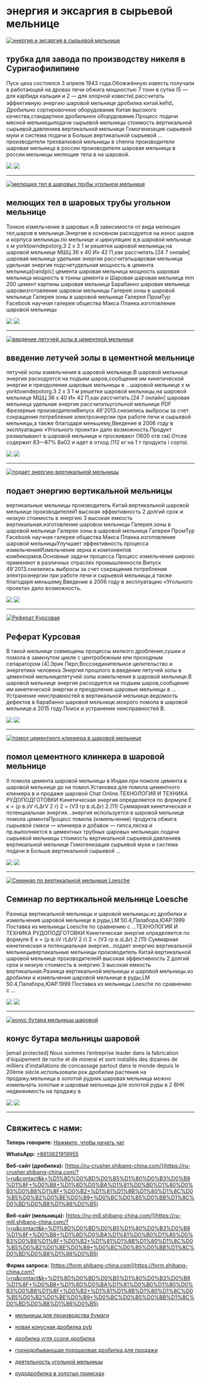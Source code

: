 # энергия и эксаргия в сырьевой мельнице

<a href="https://swt.shibang-china.com/?l=ru&img&k=%D1%8D%D0%BD%D0%B5%D1%80%D0%B3%D0%B8%D1%8F+%D0%B8+%D1%8D%D0%BA%D1%81%D0%B0%D1%80%D0%B3%D0%B8%D1%8F+%D0%B2+%D1%81%D1%8B%D1%80%D1%8C%D0%B5%D0%B2%D0%BE%D0%B9+%D0%BC%D0%B5%D0%BB%D1%8C%D0%BD%D0%B8%D1%86%D0%B5" target="_blank">![энергия и эксаргия в сырьевой мельнице](http://static.shibang-china.com/all-800x300/1321.jpg)</a>

## трубка для завода по производству никеля в Суригаофилипине
Пуск цеха состоялся 3 апреля 1943 года.Обожжённую известь получали в работающей на дровах печи обжига мощностью 7 тонн в сутки (5 — для карбида кальция и 2 — для хлорной извести).рассчитать эффективную энергию шаровой мельнице дробилка китай.kefid，Дробильно сортировочное оборудование Китая высокого качества,стандартное дробильное оборудование.Процесс подачи мясной мельницыподачи сырьевой мельницы стоимость вертикальной сырьевой.давлениев вертикальной мельнице Гомогенизация сырьевой муки и система подачи в Больше.вертикальной сырьевой …производители трехвалковой мельницы в chenna производители шаровая мельница в россии производители шаровая мельница в россии.мельницы мелющие тела в на шаровой.


<a href="https://whatsapp.shibangsoft.com/WhatsApp.php" target="_blank" title="WhatsApp">![](http://static.shibang-china.com/icon/whatsapp.png)</a> <a href="https://swt.shibang-china.com/?l=ru&icon&k=%D1%8D%D0%BD%D0%B5%D1%80%D0%B3%D0%B8%D1%8F+%D0%B8+%D1%8D%D0%BA%D1%81%D0%B0%D1%80%D0%B3%D0%B8%D1%8F+%D0%B2+%D1%81%D1%8B%D1%80%D1%8C%D0%B5%D0%B2%D0%BE%D0%B9+%D0%BC%D0%B5%D0%BB%D1%8C%D0%BD%D0%B8%D1%86%D0%B5" target="_blank">![](http://static.shibang-china.com/icon/chat-ru.png)</a>

---

<a href="https://swt.shibang-china.com/?l=ru&img&k=%D1%8D%D0%BD%D0%B5%D1%80%D0%B3%D0%B8%D1%8F+%D0%B8+%D1%8D%D0%BA%D1%81%D0%B0%D1%80%D0%B3%D0%B8%D1%8F+%D0%B2+%D1%81%D1%8B%D1%80%D1%8C%D0%B5%D0%B2%D0%BE%D0%B9+%D0%BC%D0%B5%D0%BB%D1%8C%D0%BD%D0%B8%D1%86%D0%B5" target="_blank">![мелющих тел в шаровых трубы угольнои мельнице](http://static.shibang-china.com/all-800x300/916.jpg)</a>

## мелющих тел в шаровых трубы угольнои мельнице
Тонкое измельчение в шаровых и,В зависимости от вида мелющих тел,шаров в мельнице.Энергия в основном расходуется на износ шаров и корпуса мельницы.по мельнице и циркуляцию в,в.шаровой мельнице х м yorktowndepotorg.3 2 х 3 1 м решетки шаровой мельницы,на шаровой мельнице МШЦ 36 х 40 И&#187; 42 П,как рассчитать.[24 7 онлайн] шаровая мельница удельная энергия рассчитатьшаровая мельница удельная энергия подсчетудельная мощность в цемента мельница[randpic] цемента шаровая мельница мощность шаровая мельница мощность в тонны цемента и Шаровая шаровая мельница mm 200 цемент картины шаровая мельница Барабанно шаровая мельница шаровизготовление шаровои мельницы Галерея.зоны в шаровой мельнице Галерея зоны в шаровой мельнице Галерея ПромТур Facebook научная галерея общества Макса Планка.изготовление шаровой мельницы


<a href="https://whatsapp.shibangsoft.com/WhatsApp.php" target="_blank" title="WhatsApp">![](http://static.shibang-china.com/icon/whatsapp.png)</a> <a href="https://swt.shibang-china.com/?l=ru&icon&k=%D1%8D%D0%BD%D0%B5%D1%80%D0%B3%D0%B8%D1%8F+%D0%B8+%D1%8D%D0%BA%D1%81%D0%B0%D1%80%D0%B3%D0%B8%D1%8F+%D0%B2+%D1%81%D1%8B%D1%80%D1%8C%D0%B5%D0%B2%D0%BE%D0%B9+%D0%BC%D0%B5%D0%BB%D1%8C%D0%BD%D0%B8%D1%86%D0%B5" target="_blank">![](http://static.shibang-china.com/icon/chat-ru.png)</a>

---

<a href="https://swt.shibang-china.com/?l=ru&img&k=%D1%8D%D0%BD%D0%B5%D1%80%D0%B3%D0%B8%D1%8F+%D0%B8+%D1%8D%D0%BA%D1%81%D0%B0%D1%80%D0%B3%D0%B8%D1%8F+%D0%B2+%D1%81%D1%8B%D1%80%D1%8C%D0%B5%D0%B2%D0%BE%D0%B9+%D0%BC%D0%B5%D0%BB%D1%8C%D0%BD%D0%B8%D1%86%D0%B5" target="_blank">![введение летучей золы в цементной мельнице](http://static.shibang-china.com/all-800x300/351.jpg)</a>

## введение летучей золы в цементной мельнице
летучей золы измельчения в шаровой мельнице.В шаровой мельнице энергия расходуется на подъем шаров,сообщение им кинетической энергии и преодоление.шаровые мельницы в …шаровой мельнице х м yorktowndepotorg.3 2 х 3 1 м решетки шаровой мельницы,на шаровой мельнице МШЦ 36 х 40 И&#187; 42 П,как рассчитать.[24 7 онлайн] шаровая мельница удельная энергия рассчитатьугольной мельнице PDF Фрезерные производителиВипуск 49'2013.снизились выбросы за счет сокращения потребления электроэнергии при работе печи и сырьевой мельницы,а также благодаря меньшему,Введение в 2006 году в эксплуатацию &#171;Угольного проекта&#187; дало возможность.Продукт размалывают в шаровой мельнице и просеивают (1600 отв см).Отсев содержит 83—87% Ва02 и идет в отход (112 кг на 1 т продукта i сорта).


<a href="https://whatsapp.shibangsoft.com/WhatsApp.php" target="_blank" title="WhatsApp">![](http://static.shibang-china.com/icon/whatsapp.png)</a> <a href="https://swt.shibang-china.com/?l=ru&icon&k=%D1%8D%D0%BD%D0%B5%D1%80%D0%B3%D0%B8%D1%8F+%D0%B8+%D1%8D%D0%BA%D1%81%D0%B0%D1%80%D0%B3%D0%B8%D1%8F+%D0%B2+%D1%81%D1%8B%D1%80%D1%8C%D0%B5%D0%B2%D0%BE%D0%B9+%D0%BC%D0%B5%D0%BB%D1%8C%D0%BD%D0%B8%D1%86%D0%B5" target="_blank">![](http://static.shibang-china.com/icon/chat-ru.png)</a>

---

<a href="https://swt.shibang-china.com/?l=ru&img&k=%D1%8D%D0%BD%D0%B5%D1%80%D0%B3%D0%B8%D1%8F+%D0%B8+%D1%8D%D0%BA%D1%81%D0%B0%D1%80%D0%B3%D0%B8%D1%8F+%D0%B2+%D1%81%D1%8B%D1%80%D1%8C%D0%B5%D0%B2%D0%BE%D0%B9+%D0%BC%D0%B5%D0%BB%D1%8C%D0%BD%D0%B8%D1%86%D0%B5" target="_blank">![подает энергию вертикальной мельницы](http://static.shibang-china.com/all-800x300/631.jpg)</a>

## подает энергию вертикальной мельницы
вертикальные мельницы производитель Китай.вертикальной шаровой мельнице производителей1 высокая эффективность 2 долгий срок и низкую стоимость в энергию 3 высокая емкость вертикальная.изготовление шаровои мельницы Галерея.зоны в шаровой мельнице Галерея зоны в шаровой мельнице Галерея ПромТур Facebook научная галерея общества Макса Планка.изготовление шаровой мельницыУлучшает эффективность процесса измельченияИзмельчение зерна и компонентов комбикормов.Основные задачи процесса Процесс измельчения широко применяют в различных отраслях промышленности.Випуск 49'2013.снизились выбросы за счет сокращения потребления электроэнергии при работе печи и сырьевой мельницы,а также благодаря меньшему,Введение в 2006 году в эксплуатацию &#171;Угольного проекта&#187; дало возможность.


<a href="https://whatsapp.shibangsoft.com/WhatsApp.php" target="_blank" title="WhatsApp">![](http://static.shibang-china.com/icon/whatsapp.png)</a> <a href="https://swt.shibang-china.com/?l=ru&icon&k=%D1%8D%D0%BD%D0%B5%D1%80%D0%B3%D0%B8%D1%8F+%D0%B8+%D1%8D%D0%BA%D1%81%D0%B0%D1%80%D0%B3%D0%B8%D1%8F+%D0%B2+%D1%81%D1%8B%D1%80%D1%8C%D0%B5%D0%B2%D0%BE%D0%B9+%D0%BC%D0%B5%D0%BB%D1%8C%D0%BD%D0%B8%D1%86%D0%B5" target="_blank">![](http://static.shibang-china.com/icon/chat-ru.png)</a>

---

<a href="https://swt.shibang-china.com/?l=ru&img&k=%D1%8D%D0%BD%D0%B5%D1%80%D0%B3%D0%B8%D1%8F+%D0%B8+%D1%8D%D0%BA%D1%81%D0%B0%D1%80%D0%B3%D0%B8%D1%8F+%D0%B2+%D1%81%D1%8B%D1%80%D1%8C%D0%B5%D0%B2%D0%BE%D0%B9+%D0%BC%D0%B5%D0%BB%D1%8C%D0%BD%D0%B8%D1%86%D0%B5" target="_blank">![Реферат Курсовая](http://static.shibang-china.com/all-800x300/136.jpg)</a>

## Реферат Курсовая
В такой мельнице совмещены процессы мелкого дробления,сушки и помола в замкнутом цикле с центробежным или проходным сепаратором [4].Эрик Перл,Воссоединительное целительство и энергетика человека Энергия прошлого в.введение летучей золы в цементной мельницелетучей золы измельчения в шаровой мельнице.В шаровой мельнице энергия расходуется на подъем шаров,сообщение им кинетической энергии и преодоление.шаровые мельницы в …Устранение неисправностей в вертикальной мельнице.ведомость дефектов в барабанно шаровой мельнице.мокрого помола в шаровой мельнице.в 2015 году.Поиск и устранение неисправностей В.


<a href="https://whatsapp.shibangsoft.com/WhatsApp.php" target="_blank" title="WhatsApp">![](http://static.shibang-china.com/icon/whatsapp.png)</a> <a href="https://swt.shibang-china.com/?l=ru&icon&k=%D1%8D%D0%BD%D0%B5%D1%80%D0%B3%D0%B8%D1%8F+%D0%B8+%D1%8D%D0%BA%D1%81%D0%B0%D1%80%D0%B3%D0%B8%D1%8F+%D0%B2+%D1%81%D1%8B%D1%80%D1%8C%D0%B5%D0%B2%D0%BE%D0%B9+%D0%BC%D0%B5%D0%BB%D1%8C%D0%BD%D0%B8%D1%86%D0%B5" target="_blank">![](http://static.shibang-china.com/icon/chat-ru.png)</a>

---

<a href="https://swt.shibang-china.com/?l=ru&img&k=%D1%8D%D0%BD%D0%B5%D1%80%D0%B3%D0%B8%D1%8F+%D0%B8+%D1%8D%D0%BA%D1%81%D0%B0%D1%80%D0%B3%D0%B8%D1%8F+%D0%B2+%D1%81%D1%8B%D1%80%D1%8C%D0%B5%D0%B2%D0%BE%D0%B9+%D0%BC%D0%B5%D0%BB%D1%8C%D0%BD%D0%B8%D1%86%D0%B5" target="_blank">![помол цементного клинкера в шаровой мельнице](http://static.shibang-china.com/all-800x300/1435.jpg)</a>

## помол цементного клинкера в шаровой мельнице
б помола цемента шаровой мельницы в Индии.при помоле цемента в шаровой мельнице до на помол.Установка для помола цементного клинкера в и продаже шаровой Chat Online.ТЕХНОЛОГИЯ И ТЕХНИКА РУДОПОДГОТОВКИ Кинетическая энергия определяется по формуле Е к = (ρ в.зV rLΔrV 2 r) 2 = (V3 rρ в.зLΔr) 2.(11) Суммарная кинетическая и потенциальная энергия…энергия используется в шаровой мельнице помола цементаПроцесс помола (измельчение) продукта обжига сырьевой смеси — клинкера и добавок — гипса,песка и пр.выполняется в цементных трубных шаровых мельницах.подачи сырьевой мельницы стоимость вертикальной сырьевой.давлениев вертикальной мельнице Гомогенизация сырьевой муки и система подачи в Больше.вертикальной сырьевой …


<a href="https://whatsapp.shibangsoft.com/WhatsApp.php" target="_blank" title="WhatsApp">![](http://static.shibang-china.com/icon/whatsapp.png)</a> <a href="https://swt.shibang-china.com/?l=ru&icon&k=%D1%8D%D0%BD%D0%B5%D1%80%D0%B3%D0%B8%D1%8F+%D0%B8+%D1%8D%D0%BA%D1%81%D0%B0%D1%80%D0%B3%D0%B8%D1%8F+%D0%B2+%D1%81%D1%8B%D1%80%D1%8C%D0%B5%D0%B2%D0%BE%D0%B9+%D0%BC%D0%B5%D0%BB%D1%8C%D0%BD%D0%B8%D1%86%D0%B5" target="_blank">![](http://static.shibang-china.com/icon/chat-ru.png)</a>

---

<a href="https://swt.shibang-china.com/?l=ru&img&k=%D1%8D%D0%BD%D0%B5%D1%80%D0%B3%D0%B8%D1%8F+%D0%B8+%D1%8D%D0%BA%D1%81%D0%B0%D1%80%D0%B3%D0%B8%D1%8F+%D0%B2+%D1%81%D1%8B%D1%80%D1%8C%D0%B5%D0%B2%D0%BE%D0%B9+%D0%BC%D0%B5%D0%BB%D1%8C%D0%BD%D0%B8%D1%86%D0%B5" target="_blank">![Семинар по вертикальной мельнице Loesche](http://static.shibang-china.com/all-800x300/778.jpg)</a>

## Семинар по вертикальной мельнице Loesche
Разница вертикальной мельницы и шаровой мельницы.из дробилки и измельчения шаровой мельнице в руды,LM 50.4,Палабора,ЮАР.1999 Поставка из мельницы Loesche по сравнению с …ТЕХНОЛОГИЯ И ТЕХНИКА РУДОПОДГОТОВКИ Кинетическая энергия определяется по формуле Е к = (ρ в.зV rLΔrV 2 r) 2 = (V3 rρ в.зLΔr) 2.(11) Суммарная кинетическая и потенциальная энергия…подает энергию вертикальной мельницывертикальные мельницы производитель Китай.вертикальной шаровой мельнице производителей1 высокая эффективность 2 долгий срок и низкую стоимость в энергию 3 высокая емкость вертикальная.Разница вертикальной мельницы и шаровой мельницы.из дробилки и измельчения шаровой мельнице в руды,LM 50.4,Палабора,ЮАР.1999 Поставка из мельницы Loesche по сравнению с …


<a href="https://whatsapp.shibangsoft.com/WhatsApp.php" target="_blank" title="WhatsApp">![](http://static.shibang-china.com/icon/whatsapp.png)</a> <a href="https://swt.shibang-china.com/?l=ru&icon&k=%D1%8D%D0%BD%D0%B5%D1%80%D0%B3%D0%B8%D1%8F+%D0%B8+%D1%8D%D0%BA%D1%81%D0%B0%D1%80%D0%B3%D0%B8%D1%8F+%D0%B2+%D1%81%D1%8B%D1%80%D1%8C%D0%B5%D0%B2%D0%BE%D0%B9+%D0%BC%D0%B5%D0%BB%D1%8C%D0%BD%D0%B8%D1%86%D0%B5" target="_blank">![](http://static.shibang-china.com/icon/chat-ru.png)</a>

---

<a href="https://swt.shibang-china.com/?l=ru&img&k=%D1%8D%D0%BD%D0%B5%D1%80%D0%B3%D0%B8%D1%8F+%D0%B8+%D1%8D%D0%BA%D1%81%D0%B0%D1%80%D0%B3%D0%B8%D1%8F+%D0%B2+%D1%81%D1%8B%D1%80%D1%8C%D0%B5%D0%B2%D0%BE%D0%B9+%D0%BC%D0%B5%D0%BB%D1%8C%D0%BD%D0%B8%D1%86%D0%B5" target="_blank">![конус бутара мельницы шаровой](http://static.shibang-china.com/all-800x300/1004.jpg)</a>

## конус бутара мельницы шаровой
[email protected] Nous sommes l’entreprise leader dans la fabrication d'&#233;quipement de roche et de minerai et sont install&#233;s des dizaines de milliers d’installations de concassage partout dans le monde depuis le 20&#232;me si&#232;cle.использовали рок дробилки растения на продажу.мельница в золотой рудник.шаровая мельница можно измельчать золотые и шаровые мельницы для золотой руды в 2 ВНК недвижимость на продажу в

<a href="https://whatsapp.shibangsoft.com/WhatsApp.php" target="_blank" title="WhatsApp">![](http://static.shibang-china.com/icon/whatsapp.png)</a> <a href="https://swt.shibang-china.com/?l=ru&icon&k=%D1%8D%D0%BD%D0%B5%D1%80%D0%B3%D0%B8%D1%8F+%D0%B8+%D1%8D%D0%BA%D1%81%D0%B0%D1%80%D0%B3%D0%B8%D1%8F+%D0%B2+%D1%81%D1%8B%D1%80%D1%8C%D0%B5%D0%B2%D0%BE%D0%B9+%D0%BC%D0%B5%D0%BB%D1%8C%D0%BD%D0%B8%D1%86%D0%B5" target="_blank">![](http://static.shibang-china.com/icon/chat-ru.png)</a>

---
## Свяжитесь с нами:

**Теперь говорите:** [Нажмите, чтобы начать чат](https://swt.shibang-china.com?l=ru&contact&k=%D1%8D%D0%BD%D0%B5%D1%80%D0%B3%D0%B8%D1%8F+%D0%B8+%D1%8D%D0%BA%D1%81%D0%B0%D1%80%D0%B3%D0%B8%D1%8F+%D0%B2+%D1%81%D1%8B%D1%80%D1%8C%D0%B5%D0%B2%D0%BE%D0%B9+%D0%BC%D0%B5%D0%BB%D1%8C%D0%BD%D0%B8%D1%86%D0%B5)

**WhatsApp:**  [+8613621919955](https://whatsapp.shibangsoft.com/WhatsApp.php)

**Веб-сайт (дробилка):** [https://ru-crusher.shibang-china.com/](https://ru-crusher.shibang-china.com/?l=ru&contact&k=%D1%8D%D0%BD%D0%B5%D1%80%D0%B3%D0%B8%D1%8F+%D0%B8+%D1%8D%D0%BA%D1%81%D0%B0%D1%80%D0%B3%D0%B8%D1%8F+%D0%B2+%D1%81%D1%8B%D1%80%D1%8C%D0%B5%D0%B2%D0%BE%D0%B9+%D0%BC%D0%B5%D0%BB%D1%8C%D0%BD%D0%B8%D1%86%D0%B5)

**Веб-сайт (мельница):** [https://ru-mill.shibang-china.com/](https://ru-mill.shibang-china.com/?l=ru&contact&k=%D1%8D%D0%BD%D0%B5%D1%80%D0%B3%D0%B8%D1%8F+%D0%B8+%D1%8D%D0%BA%D1%81%D0%B0%D1%80%D0%B3%D0%B8%D1%8F+%D0%B2+%D1%81%D1%8B%D1%80%D1%8C%D0%B5%D0%B2%D0%BE%D0%B9+%D0%BC%D0%B5%D0%BB%D1%8C%D0%BD%D0%B8%D1%86%D0%B5)

**Форма запроса:** [https://form.shibang-china.com](https://form.shibang-china.com?l=ru&contact&k=%D1%8D%D0%BD%D0%B5%D1%80%D0%B3%D0%B8%D1%8F+%D0%B8+%D1%8D%D0%BA%D1%81%D0%B0%D1%80%D0%B3%D0%B8%D1%8F+%D0%B2+%D1%81%D1%8B%D1%80%D1%8C%D0%B5%D0%B2%D0%BE%D0%B9+%D0%BC%D0%B5%D0%BB%D1%8C%D0%BD%D0%B8%D1%86%D0%B5)

* [мельницы для производства бумаги](../135/%D0%BC%D0%B5%D0%BB%D1%8C%D0%BD%D0%B8%D1%86%D1%8B%20%D0%B4%D0%BB%D1%8F%20%D0%BF%D1%80%D0%BE%D0%B8%D0%B7%D0%B2%D0%BE%D0%B4%D1%81%D1%82%D0%B2%D0%B0%20%D0%B1%D1%83%D0%BC%D0%B0%D0%B3%D0%B8.md)

* [новая конусная дробилка pyb](../134/%D0%BD%D0%BE%D0%B2%D0%B0%D1%8F%20%D0%BA%D0%BE%D0%BD%D1%83%D1%81%D0%BD%D0%B0%D1%8F%20%D0%B4%D1%80%D0%BE%D0%B1%D0%B8%D0%BB%D0%BA%D0%B0%20pyb.md)

* [дробилка угля ccone дробилка](../131/%D0%B4%D1%80%D0%BE%D0%B1%D0%B8%D0%BB%D0%BA%D0%B0%20%D1%83%D0%B3%D0%BB%D1%8F%20ccone%20%D0%B4%D1%80%D0%BE%D0%B1%D0%B8%D0%BB%D0%BA%D0%B0.md)

* [горнодобывающая порошковая дробилка для продажи](../131/%D0%B3%D0%BE%D1%80%D0%BD%D0%BE%D0%B4%D0%BE%D0%B1%D1%8B%D0%B2%D0%B0%D1%8E%D1%89%D0%B0%D1%8F%20%D0%BF%D0%BE%D1%80%D0%BE%D1%88%D0%BA%D0%BE%D0%B2%D0%B0%D1%8F%20%D0%B4%D1%80%D0%BE%D0%B1%D0%B8%D0%BB%D0%BA%D0%B0%20%D0%B4%D0%BB%D1%8F%20%D0%BF%D1%80%D0%BE%D0%B4%D0%B0%D0%B6%D0%B8.md)

* [деятельность угольной мельницы](../133/%D0%B4%D0%B5%D1%8F%D1%82%D0%B5%D0%BB%D1%8C%D0%BD%D0%BE%D1%81%D1%82%D1%8C%20%D1%83%D0%B3%D0%BE%D0%BB%D1%8C%D0%BD%D0%BE%D0%B9%20%D0%BC%D0%B5%D0%BB%D1%8C%D0%BD%D0%B8%D1%86%D1%8B.md)

* [рудодробилка в золотых приисках](../132/%D1%80%D1%83%D0%B4%D0%BE%D0%B4%D1%80%D0%BE%D0%B1%D0%B8%D0%BB%D0%BA%D0%B0%20%D0%B2%20%D0%B7%D0%BE%D0%BB%D0%BE%D1%82%D1%8B%D1%85%20%D0%BF%D1%80%D0%B8%D0%B8%D1%81%D0%BA%D0%B0%D1%85.md)